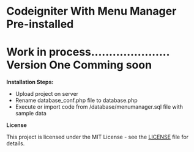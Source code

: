 # Codeigniter With Menu Manager Pre-installed

# Work in process...................... Version One Comming soon

**Installation Steps:**
* Upload project on server
* Rename database_conf.php file to database.php
* Execute or import code from /database/menumanager.sql file with sample data



**License**

This project is licensed under the MIT License - see the [LICENSE](Licence) file for details.

